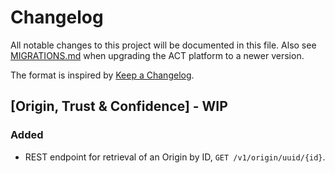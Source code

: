 # Changelog
All notable changes to this project will be documented in this file. Also see [MIGRATIONS.md](MIGRATIONS.md) when upgrading the ACT platform to a newer version.

The format is inspired by [Keep a Changelog](https://keepachangelog.com/en/1.0.0/).

## [Origin, Trust & Confidence] - WIP
### Added
- REST endpoint for retrieval of an Origin by ID, `GET /v1/origin/uuid/{id}`.